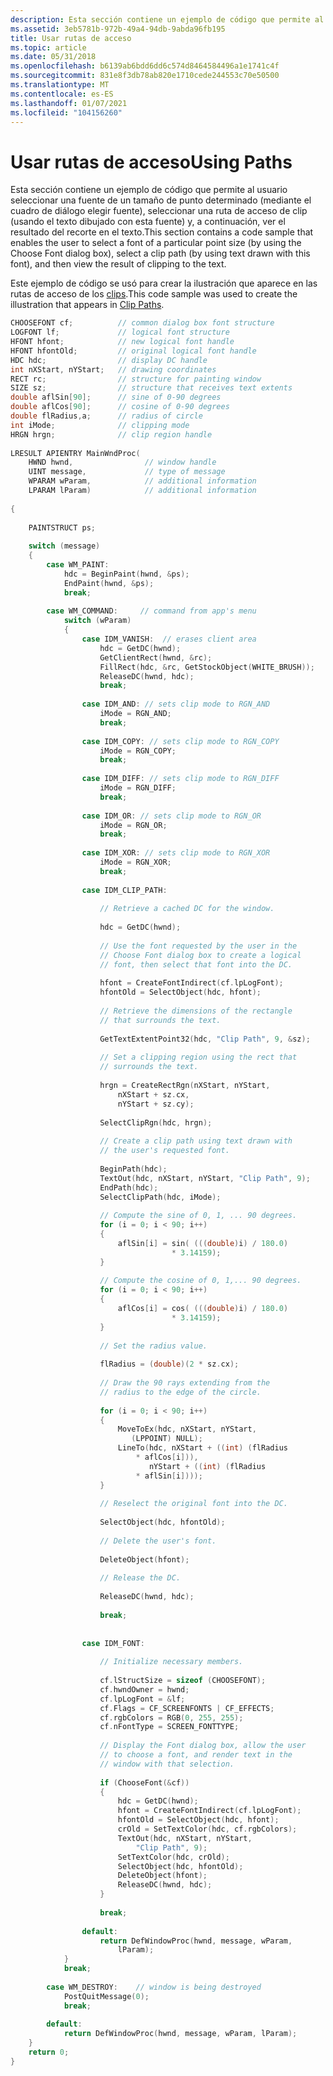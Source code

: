 ```yaml
---
description: Esta sección contiene un ejemplo de código que permite al usuario seleccionar una fuente de un tamaño de punto determinado (mediante el cuadro de diálogo elegir fuente), seleccionar una ruta de acceso de clip (usando el texto dibujado con esta fuente) y, a continuación, ver el resultado del recorte en el texto.
ms.assetid: 3eb5781b-972b-49a4-94db-9abda96fb195
title: Usar rutas de acceso
ms.topic: article
ms.date: 05/31/2018
ms.openlocfilehash: b6139ab6bdd6dd6c574d8464584496a1e1741c4f
ms.sourcegitcommit: 831e8f3db78ab820e1710cede244553c70e50500
ms.translationtype: MT
ms.contentlocale: es-ES
ms.lasthandoff: 01/07/2021
ms.locfileid: "104156260"
---
```

# <a name="using-paths"></a><span data-ttu-id="a9f04-103">Usar rutas de acceso</span><span class="sxs-lookup"><span data-stu-id="a9f04-103">Using Paths</span></span>

<span data-ttu-id="a9f04-104">Esta sección contiene un ejemplo de código que permite al usuario seleccionar una fuente de un tamaño de punto determinado (mediante el cuadro de diálogo elegir fuente), seleccionar una ruta de acceso de clip (usando el texto dibujado con esta fuente) y, a continuación, ver el resultado del recorte en el texto.</span><span class="sxs-lookup"><span data-stu-id="a9f04-104">This section contains a code sample that enables the user to select a font of a particular point size (by using the Choose Font dialog box), select a clip path (by using text drawn with this font), and then view the result of clipping to the text.</span></span>

<span data-ttu-id="a9f04-105">Este ejemplo de código se usó para crear la ilustración que aparece en las rutas de acceso de los [clips](clip-paths.md).</span><span class="sxs-lookup"><span data-stu-id="a9f04-105">This code sample was used to create the illustration that appears in [Clip Paths](clip-paths.md).</span></span>


```C++
CHOOSEFONT cf;          // common dialog box font structure  
LOGFONT lf;             // logical font structure  
HFONT hfont;            // new logical font handle  
HFONT hfontOld;         // original logical font handle  
HDC hdc;                // display DC handle  
int nXStart, nYStart;   // drawing coordinates  
RECT rc;                // structure for painting window  
SIZE sz;                // structure that receives text extents  
double aflSin[90];      // sine of 0-90 degrees  
double aflCos[90];      // cosine of 0-90 degrees  
double flRadius,a;      // radius of circle  
int iMode;              // clipping mode  
HRGN hrgn;              // clip region handle  
 
LRESULT APIENTRY MainWndProc( 
    HWND hwnd,                // window handle  
    UINT message,             // type of message  
    WPARAM wParam,            // additional information  
    LPARAM lParam)            // additional information  
 
{ 
 
    PAINTSTRUCT ps; 
 
    switch (message) 
    { 
        case WM_PAINT: 
            hdc = BeginPaint(hwnd, &ps); 
            EndPaint(hwnd, &ps); 
            break; 
 
        case WM_COMMAND:     // command from app's menu  
            switch (wParam) 
            { 
                case IDM_VANISH:  // erases client area  
                    hdc = GetDC(hwnd); 
                    GetClientRect(hwnd, &rc); 
                    FillRect(hdc, &rc, GetStockObject(WHITE_BRUSH)); 
                    ReleaseDC(hwnd, hdc); 
                    break; 
 
                case IDM_AND: // sets clip mode to RGN_AND  
                    iMode = RGN_AND; 
                    break; 
 
                case IDM_COPY: // sets clip mode to RGN_COPY  
                    iMode = RGN_COPY; 
                    break; 
 
                case IDM_DIFF: // sets clip mode to RGN_DIFF  
                    iMode = RGN_DIFF; 
                    break; 
 
                case IDM_OR: // sets clip mode to RGN_OR  
                    iMode = RGN_OR; 
                    break; 
 
                case IDM_XOR: // sets clip mode to RGN_XOR  
                    iMode = RGN_XOR; 
                    break; 
 
                case IDM_CLIP_PATH: 
 
                    // Retrieve a cached DC for the window.  
 
                    hdc = GetDC(hwnd); 
 
                    // Use the font requested by the user in the  
                    // Choose Font dialog box to create a logical 
                    // font, then select that font into the DC.  
 
                    hfont = CreateFontIndirect(cf.lpLogFont); 
                    hfontOld = SelectObject(hdc, hfont); 
 
                    // Retrieve the dimensions of the rectangle  
                    // that surrounds the text.  
 
                    GetTextExtentPoint32(hdc, "Clip Path", 9, &sz); 
 
                    // Set a clipping region using the rect that  
                    // surrounds the text.  
 
                    hrgn = CreateRectRgn(nXStart, nYStart, 
                        nXStart + sz.cx, 
                        nYStart + sz.cy); 
 
                    SelectClipRgn(hdc, hrgn); 
 
                    // Create a clip path using text drawn with  
                    // the user's requested font.  
 
                    BeginPath(hdc); 
                    TextOut(hdc, nXStart, nYStart, "Clip Path", 9); 
                    EndPath(hdc); 
                    SelectClipPath(hdc, iMode); 
 
                    // Compute the sine of 0, 1, ... 90 degrees.  
                    for (i = 0; i < 90; i++) 
                    { 
                        aflSin[i] = sin( (((double)i) / 180.0) 
                                    * 3.14159); 
                    } 
 
                    // Compute the cosine of 0, 1,... 90 degrees.  
                    for (i = 0; i < 90; i++) 
                    { 
                        aflCos[i] = cos( (((double)i) / 180.0) 
                                    * 3.14159); 
                    } 
 
                    // Set the radius value.  
 
                    flRadius = (double)(2 * sz.cx); 
 
                    // Draw the 90 rays extending from the  
                    // radius to the edge of the circle.  
 
                    for (i = 0; i < 90; i++) 
                    { 
                        MoveToEx(hdc, nXStart, nYStart, 
                           (LPPOINT) NULL); 
                        LineTo(hdc, nXStart + ((int) (flRadius 
                            * aflCos[i])), 
                               nYStart + ((int) (flRadius 
                            * aflSin[i]))); 
                    } 
 
                    // Reselect the original font into the DC.  
 
                    SelectObject(hdc, hfontOld); 
 
                    // Delete the user's font.  
 
                    DeleteObject(hfont); 
 
                    // Release the DC.  
 
                    ReleaseDC(hwnd, hdc); 
 
                    break; 
 
 
                case IDM_FONT: 
 
                    // Initialize necessary members.  
 
                    cf.lStructSize = sizeof (CHOOSEFONT); 
                    cf.hwndOwner = hwnd; 
                    cf.lpLogFont = &lf; 
                    cf.Flags = CF_SCREENFONTS | CF_EFFECTS; 
                    cf.rgbColors = RGB(0, 255, 255); 
                    cf.nFontType = SCREEN_FONTTYPE; 
 
                    // Display the Font dialog box, allow the user  
                    // to choose a font, and render text in the  
                    // window with that selection.  
 
                    if (ChooseFont(&cf)) 
                    { 
                        hdc = GetDC(hwnd); 
                        hfont = CreateFontIndirect(cf.lpLogFont); 
                        hfontOld = SelectObject(hdc, hfont); 
                        crOld = SetTextColor(hdc, cf.rgbColors); 
                        TextOut(hdc, nXStart, nYStart, 
                            "Clip Path", 9); 
                        SetTextColor(hdc, crOld); 
                        SelectObject(hdc, hfontOld); 
                        DeleteObject(hfont); 
                        ReleaseDC(hwnd, hdc); 
                    } 
 
                    break; 
 
                default: 
                    return DefWindowProc(hwnd, message, wParam, 
                        lParam); 
            } 
            break; 
 
        case WM_DESTROY:    // window is being destroyed  
            PostQuitMessage(0); 
            break; 
 
        default: 
            return DefWindowProc(hwnd, message, wParam, lParam); 
    } 
    return 0; 
} 
```



 

 



